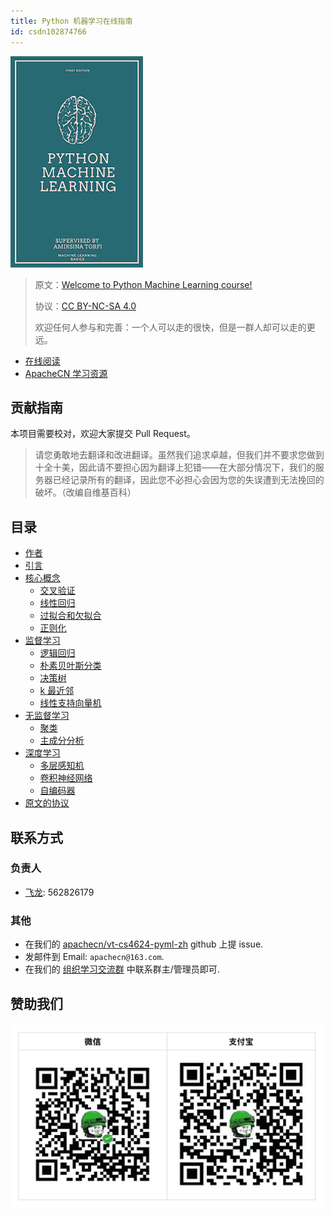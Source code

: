 ```yaml
---
title: Python 机器学习在线指南
id: csdn102874766
---
```


![](../img/aa09d1e6dd08331e015842d2bbd75be9.png)

> 原文：[Welcome to Python Machine Learning course!](https://machine-learning-course.readthedocs.io/en/latest/index.html)
> 
> 协议：[CC BY-NC-SA 4.0](http://creativecommons.org/licenses/by-nc-sa/4.0/)
> 
> 欢迎任何人参与和完善：一个人可以走的很快，但是一群人却可以走的更远。

*   [在线阅读](https://github.com/apachecn/vt-cs4624-pyml-zh/blob/master/SUMMARY.md)
*   [ApacheCN 学习资源](http://www.apachecn.org/)

## 贡献指南

本项目需要校对，欢迎大家提交 Pull Request。

> 请您勇敢地去翻译和改进翻译。虽然我们追求卓越，但我们并不要求您做到十全十美，因此请不要担心因为翻译上犯错——在大部分情况下，我们的服务器已经记录所有的翻译，因此您不必担心会因为您的失误遭到无法挽回的破坏。（改编自维基百科）

## 目录

*   [作者](https://github.com/apachecn/vt-cs4624-pyml-zh/blob/master/docs/3.md)
*   [引言](https://github.com/apachecn/vt-cs4624-pyml-zh/blob/master/docs/5.md)
*   [核心概念](https://github.com/apachecn/vt-cs4624-pyml-zh/blob/master/docs/6.md)
    *   [交叉验证](https://github.com/apachecn/vt-cs4624-pyml-zh/blob/master/docs/7.md)
    *   [线性回归](https://github.com/apachecn/vt-cs4624-pyml-zh/blob/master/docs/8.md)
    *   [过拟合和欠拟合](https://github.com/apachecn/vt-cs4624-pyml-zh/blob/master/docs/9.md)
    *   [正则化](https://github.com/apachecn/vt-cs4624-pyml-zh/blob/master/docs/10.md)
*   [监督学习](https://github.com/apachecn/vt-cs4624-pyml-zh/blob/master/docs/11.md)
    *   [逻辑回归](https://github.com/apachecn/vt-cs4624-pyml-zh/blob/master/docs/12.md)
    *   [朴素贝叶斯分类](https://github.com/apachecn/vt-cs4624-pyml-zh/blob/master/docs/13.md)
    *   [决策树](https://github.com/apachecn/vt-cs4624-pyml-zh/blob/master/docs/14.md)
    *   [k 最近邻](https://github.com/apachecn/vt-cs4624-pyml-zh/blob/master/docs/15.md)
    *   [线性支持向量机](https://github.com/apachecn/vt-cs4624-pyml-zh/blob/master/docs/16.md)
*   [无监督学习](https://github.com/apachecn/vt-cs4624-pyml-zh/blob/master/docs/17.md)
    *   [聚类](https://github.com/apachecn/vt-cs4624-pyml-zh/blob/master/docs/18.md)
    *   [主成分分析](https://github.com/apachecn/vt-cs4624-pyml-zh/blob/master/docs/19.md)
*   [深度学习](https://github.com/apachecn/vt-cs4624-pyml-zh/blob/master/docs/20.md)
    *   [多层感知机](https://github.com/apachecn/vt-cs4624-pyml-zh/blob/master/docs/21.md)
    *   [卷积神经网络](https://github.com/apachecn/vt-cs4624-pyml-zh/blob/master/docs/22.md)
    *   [自编码器](https://github.com/apachecn/vt-cs4624-pyml-zh/blob/master/docs/23.md)
*   [原文的协议](https://github.com/apachecn/vt-cs4624-pyml-zh/blob/master/docs/25.md)

## 联系方式

### 负责人

*   [飞龙](https://github.com/wizardforcel): 562826179

### 其他

*   在我们的 [apachecn/vt-cs4624-pyml-zh](https://github.com/apachecn/vt-cs4624-pyml-zh) github 上提 issue.
*   发邮件到 Email: `apachecn@163.com`.
*   在我们的 [组织学习交流群](http://www.apachecn.org/organization/348.html) 中联系群主/管理员即可.

## 赞助我们

![](../img/0d4c2340680c6578989f4b273f4a872c.png)